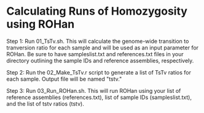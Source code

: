 # Calculating Runs of Homozygosity using ROHan

Step 1: Run 01_TsTv.sh. This will calculate the genome-wide transition to tranversion 
ratio for each sample and will be used as an input parameter for ROHan. Be sure to have 
sampleslist.txt and references.txt files in your directory outlining the sample IDs and 
reference assemblies, respectively. 

Step 2: Run the 02_Make_TsTv.r script to generate a list of TsTv ratios for each sample. Output
file will be named "tstv."

Step 3: Run 03_Run_ROHan.sh. This will run ROHan using your list of reference assemblies 
(references.txt), list of sample IDs (sampleslist.txt), and the list of tstv ratios (tstv). 
